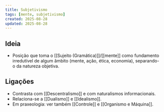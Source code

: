 ```yaml
---
title: Subjetivismo
tags: [mente, subjetivismo]
created: 2025-08-28
updated: 2025-08-28
---
```


## Ideia
- Posição que toma o [[Sujeito (Gramática)]]/[[mente]] como fundamento irredutível de algum âmbito (mente, ação, ética, economia), separando-o da natureza objetiva.

## Ligações
- Contrasta com [[Descentralismo]] e com naturalismos informacionais.
- Relaciona-se a [[Dualismo]] e [[Idealismo]].
- Em praxeologia: ver também [[Controle]] e [[Organismo e Máquina]].

